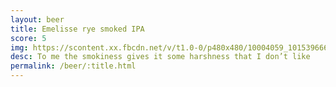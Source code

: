 ```yaml
---
layout: beer
title: Emelisse rye smoked IPA
score: 5
img: https://scontent.xx.fbcdn.net/v/t1.0-0/p480x480/10004059_10153966655363745_2943533530938025216_n.jpg?oh=525f56cbfb2b6096a01e79ee3eb6ca3e&oe=58DA7F65
desc: To me the smokiness gives it some harshness that I don’t like
permalink: /beer/:title.html
---
```

